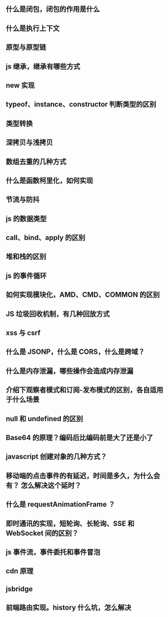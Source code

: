 ## 什么是闭包，闭包的作用是什么

## 什么是执行上下文

## 原型与原型链

## js 继承，继承有哪些方式

## new 实现

## typeof、instance、constructor 判断类型的区别

## 类型转换

## 深拷贝与浅拷贝

## 数组去重的几种方式

## 什么是函数柯里化，如何实现

## 节流与防抖

## js 的数据类型

## call、bind、apply 的区别

## 堆和栈的区别

## js 的事件循环

## 如何实现模块化，AMD、CMD、COMMON 的区别

## JS 垃圾回收机制，有几种回放方式

## xss 与 csrf

## 什么是 JSONP，什么是 CORS，什么是跨域？

## 什么是内存泄漏，哪些操作会造成内存泄漏

## 介绍下观察者模式和订阅-发布模式的区别，各自适用于什么场景

## null 和 undefined 的区别

## Base64 的原理？编码后比编码前是大了还是小了

## javascript 创建对象的几种方式？

## 移动端的点击事件的有延迟，时间是多久，为什么会有？ 怎么解决这个延时？

## 什么是 requestAnimationFrame ？

## 即时通讯的实现，短轮询、长轮询、SSE 和 WebSocket 间的区别？

## js 事件流，事件委托和事件冒泡

## cdn 原理

## jsbridge

## 前端路由实现。history 什么坑，怎么解决
